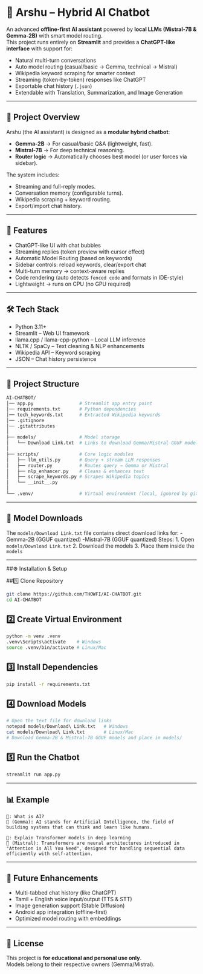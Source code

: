 # 🤖 Arshu – Hybrid AI Chatbot  

An advanced **offline-first AI assistant** powered by **local LLMs (Mistral-7B & Gemma-2B)** with smart model routing.  
This project runs entirely on **Streamlit** and provides a **ChatGPT-like interface** with support for:  

- Natural multi-turn conversations  
- Auto model routing (casual/basic → Gemma, technical → Mistral)  
- Wikipedia keyword scraping for smarter context  
- Streaming (token-by-token) responses like ChatGPT  
- Exportable chat history (`.json`)  
- Extendable with Translation, Summarization, and Image Generation  

---

## 📌 Project Overview  

Arshu (the AI assistant) is designed as a **modular hybrid chatbot**:  

- **Gemma-2B** → For casual/basic Q&A (lightweight, fast).  
- **Mistral-7B** → For deep technical reasoning.  
- **Router logic** → Automatically chooses best model (or user forces via sidebar).  

The system includes:  
- Streaming and full-reply modes.  
- Conversation memory (configurable turns).  
- Wikipedia scraping + keyword routing.  
- Export/import chat history.  

---

## 🚀 Features  

- ChatGPT-like UI with chat bubbles  
- Streaming replies (token preview with cursor effect)  
- Automatic Model Routing (based on keywords)  
- Sidebar controls: reload keywords, clear/export chat  
- Multi-turn memory → context-aware replies  
- Code rendering (auto detects ```fenced code``` and formats in IDE-style)  
- Lightweight → runs on CPU (no GPU required)  

---

## 🛠️ Tech Stack  

- Python 3.11+  
- Streamlit – Web UI framework  
- llama.cpp / llama-cpp-python – Local LLM inference  
- NLTK / SpaCy – Text cleaning & NLP enhancements  
- Wikipedia API – Keyword scraping  
- JSON – Chat history persistence  

---

## 📂 Project Structure  

```bash
AI-CHATBOT/
│── app.py                 # Streamlit app entry point
│── requirements.txt       # Python dependencies
│── tech_keywords.txt      # Extracted Wikipedia keywords
│── .gitignore
│── .gitattributes
│
├── models/                # Model storage
│   └── Download Link.txt  # Links to download Gemma/Mistral GGUF models
│
├── scripts/               # Core logic modules
│   ├── llm_utils.py       # Query + stream LLM responses
│   ├── router.py          # Routes query → Gemma or Mistral
│   ├── nlp_enhancer.py    # Cleans & enhances text
│   ├── scrape_keywords.py # Scrapes Wikipedia topics
│   └── __init__.py
│
└── .venv/                 # Virtual environment (local, ignored by git)
```

---

## 🔽 Model Downloads

The `models/Download Link.txt` file contains direct download links for:
      -Gemma-2B (GGUF quantized)
      -Mistral-7B (GGUF quantized)
Steps:
      1. Open `models/Download Link.txt`
      2. Download the models
      3. Place them inside the `models`

---

##⚙️ Installation & Setup

##1️⃣ Clone Repository
```bash
git clone https://github.com/THOWFI/AI-CHATBOT.git
cd AI-CHATBOT
```

## 2️⃣ Create Virtual Environment
```bash
python -m venv .venv
.venv\Scripts\activate    # Windows
source .venv/bin/activate # Linux/Mac
```

## 3️⃣ Install Dependencies
```bash
pip install -r requirements.txt
```

## 4️⃣ Download Models
```bash
# Open the text file for download links
notepad models/Download\ Link.txt   # Windows
cat models/Download\ Link.txt       # Linux/Mac
# Download Gemma-2B & Mistral-7B GGUF models and place in models/
```

## 5️⃣ Run the Chatbot
```bash
streamlit run app.py
```

---

## 📊 Example

```
🧑: What is AI?
🤖 (Gemma): AI stands for Artificial Intelligence, the field of building systems that can think and learn like humans.

🧑: Explain Transformer models in deep learning
🤖 (Mistral): Transformers are neural architectures introduced in "Attention is All You Need", designed for handling sequential data efficiently with self-attention.
```

---

## 🔮 Future Enhancements

- Multi-tabbed chat history (like ChatGPT)
- Tamil + English voice input/output (TTS & STT)
- Image generation support (Stable Diffusion)
- Android app integration (offline-first)
- Optimized model routing with embeddings

---

## 📜 License

This project is **for educational and personal use only**.                 
Models belong to their respective owners (Gemma/Mistral).                      





